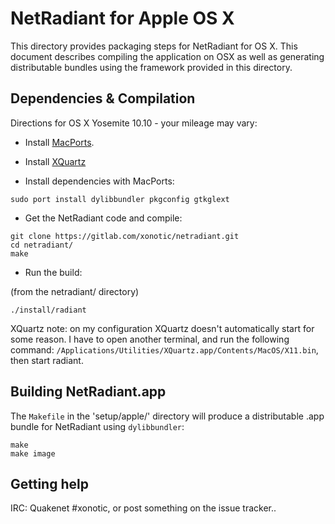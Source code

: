 NetRadiant for Apple OS X
========================

This directory provides packaging steps for NetRadiant for OS X. This document describes compiling the application on OSX as well as generating distributable bundles using the framework provided in this directory.

Dependencies & Compilation
--------------------------

Directions for OS X Yosemite 10.10 - your mileage may vary:

- Install [MacPorts](http://macports.org).
- Install [XQuartz](http://xquartz.macosforge.org/)

- Install dependencies with MacPorts:

```
sudo port install dylibbundler pkgconfig gtkglext
```

- Get the NetRadiant code and compile:

```
git clone https://gitlab.com/xonotic/netradiant.git
cd netradiant/
make
```

- Run the build:

(from the netradiant/ directory)
```
./install/radiant
```

XQuartz note: on my configuration XQuartz doesn't automatically start for some reason. I have to open another terminal, and run the following command: `/Applications/Utilities/XQuartz.app/Contents/MacOS/X11.bin`, then start radiant. 
    
Building NetRadiant.app
-----------------------

The `Makefile` in the 'setup/apple/' directory will produce a distributable .app bundle for NetRadiant using `dylibbundler`:

```
make
make image
```

Getting help
------------

IRC: Quakenet #xonotic, or post something on the issue tracker..
